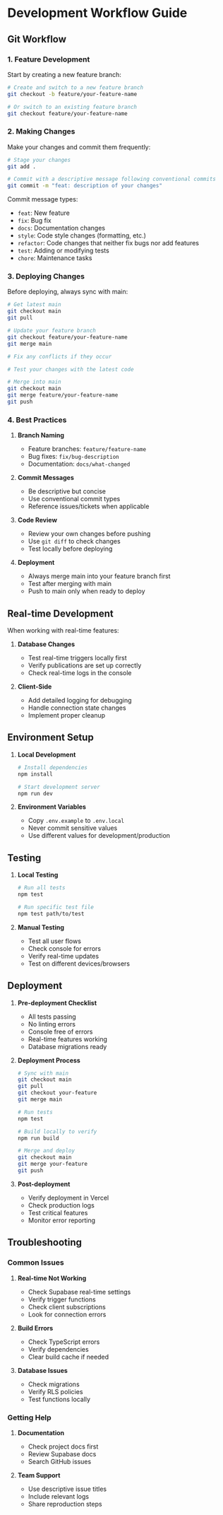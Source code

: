 # Development Workflow Guide

## Git Workflow

### 1. Feature Development

Start by creating a new feature branch:
```bash
# Create and switch to a new feature branch
git checkout -b feature/your-feature-name

# Or switch to an existing feature branch
git checkout feature/your-feature-name
```

### 2. Making Changes

Make your changes and commit them frequently:
```bash
# Stage your changes
git add .

# Commit with a descriptive message following conventional commits
git commit -m "feat: description of your changes"
```

Commit message types:
- `feat`: New feature
- `fix`: Bug fix
- `docs`: Documentation changes
- `style`: Code style changes (formatting, etc.)
- `refactor`: Code changes that neither fix bugs nor add features
- `test`: Adding or modifying tests
- `chore`: Maintenance tasks

### 3. Deploying Changes

Before deploying, always sync with main:
```bash
# Get latest main
git checkout main
git pull

# Update your feature branch
git checkout feature/your-feature-name
git merge main

# Fix any conflicts if they occur

# Test your changes with the latest code

# Merge into main
git checkout main
git merge feature/your-feature-name
git push
```

### 4. Best Practices

1. **Branch Naming**
   - Feature branches: `feature/feature-name`
   - Bug fixes: `fix/bug-description`
   - Documentation: `docs/what-changed`

2. **Commit Messages**
   - Be descriptive but concise
   - Use conventional commit types
   - Reference issues/tickets when applicable

3. **Code Review**
   - Review your own changes before pushing
   - Use `git diff` to check changes
   - Test locally before deploying

4. **Deployment**
   - Always merge main into your feature branch first
   - Test after merging with main
   - Push to main only when ready to deploy

## Real-time Development

When working with real-time features:

1. **Database Changes**
   - Test real-time triggers locally first
   - Verify publications are set up correctly
   - Check real-time logs in the console

2. **Client-Side**
   - Add detailed logging for debugging
   - Handle connection state changes
   - Implement proper cleanup

## Environment Setup

1. **Local Development**
   ```bash
   # Install dependencies
   npm install

   # Start development server
   npm run dev
   ```

2. **Environment Variables**
   - Copy `.env.example` to `.env.local`
   - Never commit sensitive values
   - Use different values for development/production

## Testing

1. **Local Testing**
   ```bash
   # Run all tests
   npm test

   # Run specific test file
   npm test path/to/test
   ```

2. **Manual Testing**
   - Test all user flows
   - Check console for errors
   - Verify real-time updates
   - Test on different devices/browsers

## Deployment

1. **Pre-deployment Checklist**
   - All tests passing
   - No linting errors
   - Console free of errors
   - Real-time features working
   - Database migrations ready

2. **Deployment Process**
   ```bash
   # Sync with main
   git checkout main
   git pull
   git checkout your-feature
   git merge main

   # Run tests
   npm test

   # Build locally to verify
   npm run build

   # Merge and deploy
   git checkout main
   git merge your-feature
   git push
   ```

3. **Post-deployment**
   - Verify deployment in Vercel
   - Check production logs
   - Test critical features
   - Monitor error reporting

## Troubleshooting

### Common Issues

1. **Real-time Not Working**
   - Check Supabase real-time settings
   - Verify trigger functions
   - Check client subscriptions
   - Look for connection errors

2. **Build Errors**
   - Check TypeScript errors
   - Verify dependencies
   - Clear build cache if needed

3. **Database Issues**
   - Check migrations
   - Verify RLS policies
   - Test functions locally

### Getting Help

1. **Documentation**
   - Check project docs first
   - Review Supabase docs
   - Search GitHub issues

2. **Team Support**
   - Use descriptive issue titles
   - Include relevant logs
   - Share reproduction steps 